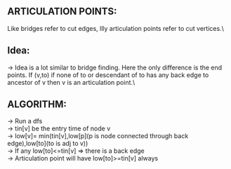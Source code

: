 **ARTICULATION POINTS:**
--

Like bridges refer to cut edges, llly articulation points refer to cut vertices.\

**Idea:**
--

-> Idea is a lot similar to bridge finding. Here the only difference is the end points. If (v,to) if none of to or descendant of to has any back edge to ancestor of v then v is an articulation point.\

**ALGORITHM:**
--

-> Run a dfs\
-> tin[v] be the entry time of node v\
-> low[v]= min(tin[v],low[p](p is node connected through back edge),low[to](to is adj to v))\
-> If any low[to]<=tin[v] => there is a back edge\
-> Articulation point will have low[to]>=tin[v] always 
